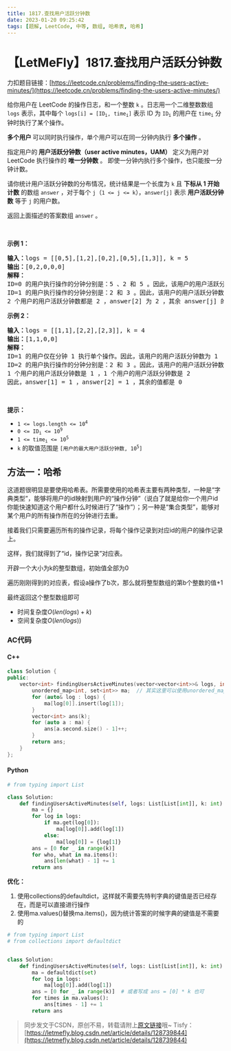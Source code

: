 ```yaml
---
title: 1817.查找用户活跃分钟数
date: 2023-01-20 09:25:42
tags: [题解, LeetCode, 中等, 数组, 哈希表, 哈希]
---
```


# 【LetMeFly】1817.查找用户活跃分钟数

力扣题目链接：[https://leetcode.cn/problems/finding-the-users-active-minutes/](https://leetcode.cn/problems/finding-the-users-active-minutes/)

<p>给你用户在 LeetCode 的操作日志，和一个整数 <code>k</code> 。日志用一个二维整数数组 <code>logs</code> 表示，其中每个 <code>logs[i] = [ID<sub>i</sub>, time<sub>i</sub>]</code> 表示 ID 为 <code>ID<sub>i</sub></code> 的用户在 <code>time<sub>i</sub></code> 分钟时执行了某个操作。</p>

<p><strong>多个用户 </strong>可以同时执行操作，单个用户可以在同一分钟内执行 <strong>多个操作</strong> 。</p>

<p>指定用户的<strong> 用户活跃分钟数（user active minutes，UAM）</strong> 定义为用户对 LeetCode 执行操作的 <strong>唯一分钟数</strong> 。 即使一分钟内执行多个操作，也只能按一分钟计数。</p>

<p>请你统计用户活跃分钟数的分布情况，统计结果是一个长度为 <code>k</code> 且 <strong>下标从 1 开始计数</strong> 的数组 <code>answer</code> ，对于每个 <code>j</code>（<code>1 <= j <= k</code>），<code>answer[j]</code> 表示 <strong>用户活跃分钟数</strong> 等于 <code>j</code> 的用户数。</p>

<p>返回上面描述的答案数组<i> </i><code>answer</code><i> </i>。</p>

<p> </p>

<p><strong>示例 1：</strong></p>

<pre>
<strong>输入：</strong>logs = [[0,5],[1,2],[0,2],[0,5],[1,3]], k = 5
<strong>输出：</strong>[0,2,0,0,0]
<strong>解释：</strong>
ID=0 的用户执行操作的分钟分别是：5 、2 和 5 。因此，该用户的用户活跃分钟数为 2（分钟 5 只计数一次）
ID=1 的用户执行操作的分钟分别是：2 和 3 。因此，该用户的用户活跃分钟数为 2
2 个用户的用户活跃分钟数都是 2 ，answer[2] 为 2 ，其余 answer[j] 的值都是 0
</pre>

<p><strong>示例 2：</strong></p>

<pre>
<strong>输入：</strong>logs = [[1,1],[2,2],[2,3]], k = 4
<strong>输出：</strong>[1,1,0,0]
<strong>解释：</strong>
ID=1 的用户仅在分钟 1 执行单个操作。因此，该用户的用户活跃分钟数为 1
ID=2 的用户执行操作的分钟分别是：2 和 3 。因此，该用户的用户活跃分钟数为 2
1 个用户的用户活跃分钟数是 1 ，1 个用户的用户活跃分钟数是 2 
因此，answer[1] = 1 ，answer[2] = 1 ，其余的值都是 0
</pre>

<p> </p>

<p><strong>提示：</strong></p>

<ul>
	<li><code>1 <= logs.length <= 10<sup>4</sup></code></li>
	<li><code>0 <= ID<sub>i</sub> <= 10<sup>9</sup></code></li>
	<li><code>1 <= time<sub>i</sub> <= 10<sup>5</sup></code></li>
	<li><code>k</code> 的取值范围是 <code>[用户的最大用户活跃分钟数, 10<sup>5</sup>]</code></li>
</ul>


    
## 方法一：哈希

这道题很明显是要使用哈希表。所需要使用的哈希表主要有两种类型，一种是“字典类型”，能够将用户的id映射到用户的“操作分钟”（说白了就是给你一个用户id你能快速知道这个用户都什么时候进行了“操作”）；另一种是“集合类型”，能够对某个用户的所有操作所在的分钟进行去重。

接着我们只需要遍历所有的操作记录，将每个操作记录到对应id的用户的操作记录上。

这样，我们就得到了“id，操作记录”对应表。

开辟一个大小为k的整型数组，初始值全部为0

遍历刚刚得到的对应表，假设a操作了b次，那么就将整型数组的第b个整数的值+1

最终返回这个整型数组即可

+ 时间复杂度$O(len(logs) + k)$
+ 空间复杂度$O(len(logs))$

### AC代码

#### C++

```cpp
class Solution {
public:
    vector<int> findingUsersActiveMinutes(vector<vector<int>>& logs, int k) {
        unordered_map<int, set<int>> ma;  // 其实这里可以使用unordered_map<int, unordered_set<int>>
        for (auto& log : logs) {
            ma[log[0]].insert(log[1]);
        }
        vector<int> ans(k);
        for (auto a : ma) {
            ans[a.second.size() - 1]++;
        }
        return ans;
    }
};
```

#### Python

```python
# from typing import List

class Solution:
    def findingUsersActiveMinutes(self, logs: List[List[int]], k: int) -> List[int]:
        ma = {}
        for log in logs:
            if ma.get(log[0]):
                ma[log[0]].add(log[1])
            else:
                ma[log[0]] = {log[1]}
        ans = [0 for _ in range(k)]
        for who, what in ma.items():
            ans[len(what) - 1] += 1
        return ans
```

**优化：**

1. 使用collections的defaultdict，这样就不需要先特判字典的键值是否已经存在，而是可以直接进行操作
2. 使用ma.values()替换ma.items()，因为统计答案的时候字典的键值是不需要的

```python
# from typing import List
# from collections import defaultdict


class Solution:
    def findingUsersActiveMinutes(self, logs: List[List[int]], k: int) -> List[int]:
        ma = defaultdict(set)
        for log in logs:
            ma[log[0]].add(log[1])
        ans = [0 for _ in range(k)]  # 或者写成 ans = [0] * k 也可
        for times in ma.values():
            ans[times - 1] += 1
        return ans
```

> 同步发文于CSDN，原创不易，转载请附上[原文链接](https://blog.letmefly.xyz/2023/01/20/LeetCode%201817.%E6%9F%A5%E6%89%BE%E7%94%A8%E6%88%B7%E6%B4%BB%E8%B7%83%E5%88%86%E9%92%9F%E6%95%B0/)哦~
> Tisfy：[https://letmefly.blog.csdn.net/article/details/128739844](https://letmefly.blog.csdn.net/article/details/128739844)
